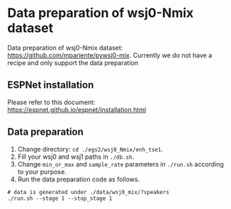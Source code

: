 # Data preparation of wsj0-Nmix dataset

Data preparation of wsj0-Nmix dataset: https://github.com/mpariente/pywsj0-mix.
Currently we do not have a recipe and only support the data preparation


## ESPNet installation
Please refer to this document:
https://espnet.github.io/espnet/installation.html


## Data preparation
1. Change directory: ```cd ./egs2/wsj0_Nmix/enh_tse1```.
1. Fill your wsj0 and wsj1 paths in ```./db.sh```.
1. Change ```min_or_max``` and ```sample_rate``` parameters in ```./run.sh``` according to your purpose.
1. Run the data preparation code as follows.
```
# data is generated under ./data/wsj0_mix/?speakers
./run.sh --stage 1 --stop_stage 1
```
